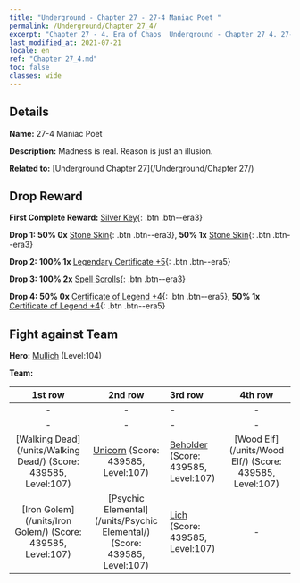 ```yaml
---
title: "Underground - Chapter 27 - 27-4 Maniac Poet "
permalink: /Underground/Chapter 27_4/
excerpt: "Chapter 27 - 4. Era of Chaos  Underground - Chapter 27_4. 27-4 Maniac Poet "
last_modified_at: 2021-07-21
locale: en
ref: "Chapter 27_4.md"
toc: false
classes: wide
---
```


## Details

 **Name:** 27-4 Maniac Poet 

 **Description:** Madness is real. Reason is just an illusion.

 **Related to:** [Underground Chapter 27](/Underground/Chapter 27/)

## Drop Reward

 **First Complete Reward:** [Silver Key](/Items/con_693/){: .btn .btn--era3}

 **Drop 1:** **50% 0x** [Stone Skin](/Items/her_452/){: .btn .btn--era3}, **50% 1x** [Stone Skin](/Items/her_452/){: .btn .btn--era3}

 **Drop 2:** **100% 1x** [Legendary Certificate +5](/Items/mat_102/){: .btn .btn--era5}

 **Drop 3:** **100% 2x** [Spell Scrolls](/Items/con_694/){: .btn .btn--era3}

 **Drop 4:** **50% 0x** [Certificate of Legend +4](/Items/mat_95/){: .btn .btn--era5}, **50% 1x** [Certificate of Legend +4](/Items/mat_95/){: .btn .btn--era5}


## Fight against Team
 **Hero:** [Mullich](/heroes/Mullich/) (Level:104)

 **Team:**


  | 1st row | 2nd row | 3rd row | 4th row |
  |:----:|:----:|:----|:----:|
  | - | - | - | - |
  | - | - | - | - |
  | [Walking Dead](/units/Walking Dead/) (Score: 439585, Level:107)  | [Unicorn](/units/Unicorn/) (Score: 439585, Level:107)  | [Beholder](/units/Beholder/) (Score: 439585, Level:107)  | [Wood Elf](/units/Wood Elf/) (Score: 439585, Level:107)  |
  | [Iron Golem](/units/Iron Golem/) (Score: 439585, Level:107)  | [Psychic Elemental](/units/Psychic Elemental/) (Score: 439585, Level:107)  | [Lich](/units/Lich/) (Score: 439585, Level:107)  | - |


